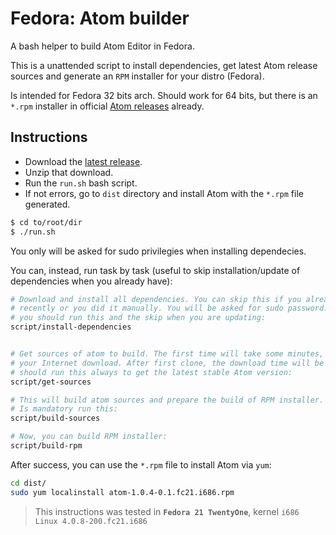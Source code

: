 # Fedora: Atom builder
A bash helper to build Atom Editor in Fedora.

This is a unattended script to install dependencies, get latest Atom release sources and generate an `RPM` installer for your distro (Fedora). 

Is intended for Fedora 32 bits arch. Should work for 64 bits, but there is an `*.rpm` installer in official [Atom releases](https://github.com/atom/atom/releases) already.

## Instructions
- Download the [latest release](https://github.com/nelson6e65/fedora-atom-builder/releases).
- Unzip that download.
- Run the `run.sh` bash script.
- If not errors, go to `dist` directory and install Atom with the `*.rpm` file generated.

```sh
$ cd to/root/dir
$ ./run.sh
```

You only will be asked for sudo privilegies when installing dependecies.

You can, instead, run task by task (useful to skip installation/update of dependencies when you already have):

```sh
# Download and install all dependencies. You can skip this if you already installed 
# recently or you did it manually. You will be asked for sudo password. The first time 
# you should run this and the skip when you are updating:
script/install-dependencies


# Get sources of atom to build. The first time will take some minutes, depending of
# your Internet download. After first clone, the download time will be shorter. You 
# should run this always to get the latest stable Atom version:
script/get-sources

# This will build atom sources and prepare the build of RPM installer. 
# Is mandatory run this:
script/build-sources

# Now, you can build RPM installer:
script/build-rpm

```

After success, you can use the `*.rpm` file to install Atom via `yum`:

```sh
cd dist/
sudo yum localinstall atom-1.0.4-0.1.fc21.i686.rpm
```

> This instructions was tested in **`Fedora 21 TwentyOne`**, kernel `i686 Linux 4.0.8-200.fc21.i686`
